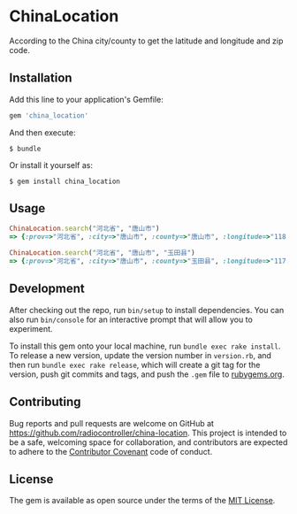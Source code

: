 # ChinaLocation

According to the China city/county to get the latitude and longitude and zip code.

## Installation

Add this line to your application's Gemfile:

```ruby
gem 'china_location'
```

And then execute:

    $ bundle

Or install it yourself as:

    $ gem install china_location

## Usage

```ruby
ChinaLocation.search("河北省", "唐山市")
=> {:prov=>"河北省", :city=>"唐山市", :county=>"唐山市", :longitude=>"118.2", :latitude=>"39.63", :code=>"063000", :is_accurate=>true}

ChinaLocation.search("河北省", "唐山市", "玉田县")
=> {:prov=>"河北省", :city=>"唐山市", :county=>"玉田县", :longitude=>"117.73", :latitude=>"39.88", :code=>"064100", :is_accurate=>true}
```

## Development

After checking out the repo, run `bin/setup` to install dependencies. You can also run `bin/console` for an interactive prompt that will allow you to experiment.

To install this gem onto your local machine, run `bundle exec rake install`. To release a new version, update the version number in `version.rb`, and then run `bundle exec rake release`, which will create a git tag for the version, push git commits and tags, and push the `.gem` file to [rubygems.org](https://rubygems.org).

## Contributing

Bug reports and pull requests are welcome on GitHub at https://github.com/radiocontroller/china-location. This project is intended to be a safe, welcoming space for collaboration, and contributors are expected to adhere to the [Contributor Covenant](http://contributor-covenant.org) code of conduct.


## License

The gem is available as open source under the terms of the [MIT License](http://opensource.org/licenses/MIT).
